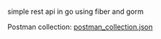 simple rest api in go using fiber and gorm


Postman collection: [postman_collection.json](https://api.postman.com/collections/13496280-3248a630-af75-44b3-831a-485e6f29306b?access_key=PMAT-01HMRMFGGKEWQ6C60AQ8MHE4TR)

